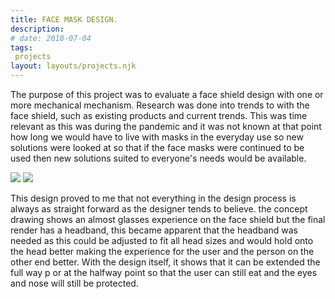 ```yaml
---
title: FACE MASK DESIGN.
description: 
# date: 2018-07-04
tags:
 projects
layout: layouts/projects.njk
---
```


The purpose of this project was to evaluate a face shield design with one or more mechanical mechanism. Research was done into trends to with the face shield, such as existing products and current trends. This was time relevant as this was during the pandemic and it was not known at that point how long we would have to live with masks in the everyday use so new solutions were looked at so that if the face masks were continued to be used then new solutions suited to everyone's needs would be available.

<div class="project-image-container">
<img src="../../img/projects/FaceMaskDesign.png" class="project-image" />
<img src="../../img/projects/FaceMaskDrawing.png" class="project-image"  />
</div>


This design proved to me that not everything in the design process is always as straight forward as the designer tends to believe. the concept drawing shows an almost glasses experience on the face shield but the final render has a headband, this became apparent that the headband was needed as this could be adjusted to fit all head sizes and would hold onto the head better making the experience for the user and the person on the other end better. With the design itself, it shows that it can be extended the full way p or at the halfway point so that the user can still eat and the eyes and nose will still be protected.
